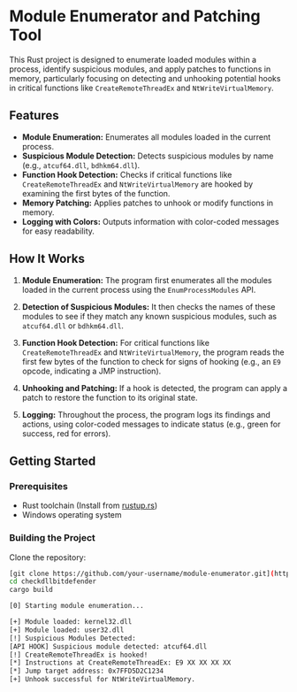 # Module Enumerator and Patching Tool

This Rust project is designed to enumerate loaded modules within a process, identify suspicious modules, and apply patches to functions in memory, particularly focusing on detecting and unhooking potential hooks in critical functions like `CreateRemoteThreadEx` and `NtWriteVirtualMemory`.

## Features

- **Module Enumeration:** Enumerates all modules loaded in the current process.
- **Suspicious Module Detection:** Detects suspicious modules by name (e.g., `atcuf64.dll`, `bdhkm64.dll`).
- **Function Hook Detection:** Checks if critical functions like `CreateRemoteThreadEx` and `NtWriteVirtualMemory` are hooked by examining the first bytes of the function.
- **Memory Patching:** Applies patches to unhook or modify functions in memory.
- **Logging with Colors:** Outputs information with color-coded messages for easy readability.

## How It Works

1. **Module Enumeration:** The program first enumerates all the modules loaded in the current process using the `EnumProcessModules` API.

2. **Detection of Suspicious Modules:** It then checks the names of these modules to see if they match any known suspicious modules, such as `atcuf64.dll` or `bdhkm64.dll`.

3. **Function Hook Detection:** For critical functions like `CreateRemoteThreadEx` and `NtWriteVirtualMemory`, the program reads the first few bytes of the function to check for signs of hooking (e.g., an `E9` opcode, indicating a JMP instruction).

4. **Unhooking and Patching:** If a hook is detected, the program can apply a patch to restore the function to its original state.

5. **Logging:** Throughout the process, the program logs its findings and actions, using color-coded messages to indicate status (e.g., green for success, red for errors).

## Getting Started

### Prerequisites

- Rust toolchain (Install from [rustup.rs](https://rustup.rs/))
- Windows operating system

### Building the Project

Clone the repository:

```bash
[git clone https://github.com/your-username/module-enumerator.git](https://github.com/3xploit666/checkdllbitdefender)
cd checkdllbitdefender
cargo build
```



```bash
[0] Starting module enumeration...

[+] Module loaded: kernel32.dll
[+] Module loaded: user32.dll
[!] Suspicious Modules Detected:
[API HOOK] Suspicious module detected: atcuf64.dll
[!] CreateRemoteThreadEx is hooked!
[*] Instructions at CreateRemoteThreadEx: E9 XX XX XX XX
[*] Jump target address: 0x7FFD5D2C1234
[+] Unhook successful for NtWriteVirtualMemory.
```
